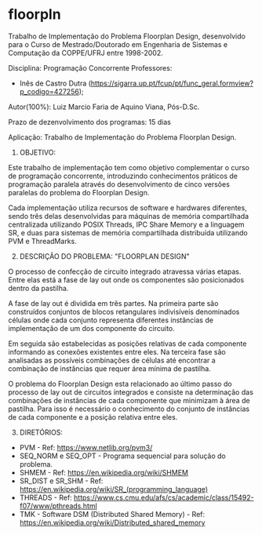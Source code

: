 # floorpln
Trabalho de Implementação do Problema Floorplan Design, desenvolvido para o Curso de Mestrado/Doutorado em Engenharia de Sistemas e Computação da COPPE/UFRJ entre 1998-2002.

Disciplina: Programação Concorrente
Professores: 
- Inês de Castro Dutra (https://sigarra.up.pt/fcup/pt/func_geral.formview?p_codigo=427256);

Autor(100%): Luiz Marcio Faria de Aquino Viana, Pós-D.Sc.

Prazo de dezenvolvimento dos programas: 15 dias

Aplicação: Trabalho de Implementação do Problema Floorplan Design.

1. OBJETIVO: 

Este trabalho de implementação tem como objetivo complementar o curso de programação concorrente, introduzindo conhecimentos práticos de programação paralela através do desenvolvimento de cinco versões paralelas do problema do Floorplan Design.

Cada implementação utiliza recursos de software e hardwares diferentes, sendo três delas desenvolvidas para máquinas de memória compartilhada centralizada utilizando POSIX Threads, IPC Share Memory e a linguagem SR, e duas para sistemas de memória compartilhada distribuída utilizando PVM e ThreadMarks.

2. DESCRIÇÃO DO PROBLEMA: "FLOORPLAN DESIGN"

O processo de confecção de circuito integrado atravessa várias etapas. Entre elas está a fase de lay out onde os componentes são posicionados dentro da pastilha. 

A fase de lay out é dividida em três partes. Na primeira parte são construídos conjuntos de blocos retangulares indivisíveis denominados células onde cada conjunto representa diferentes instâncias de implementação de um dos componente do circuito. 

Em seguida são estabelecidas as posições relativas de cada componente informando as conexões existentes entre eles. Na terceira fase são analisadas as possíveis combinações de células até encontrar a combinação de instâncias que requer área mínima de pastilha.

O problema do Floorplan Design esta relacionado ao último passo do processo de lay out de circuitos integrados e consiste na determinação das combinações de instâncias de cada componente que minimizam à área de pastilha. Para isso é necessário o conhecimento do conjunto de instâncias de cada componente e a posição relativa entre eles. 

3. DIRETÓRIOS:
- PVM - Ref: https://www.netlib.org/pvm3/
- SEQ_NORM e SEQ_OPT - Programa sequencial para solução do problema.
- SHMEM - Ref: https://en.wikipedia.org/wiki/SHMEM
- SR_DIST e SR_SHM - Ref: https://en.wikipedia.org/wiki/SR_(programming_language)
- THREADS - Ref: https://www.cs.cmu.edu/afs/cs/academic/class/15492-f07/www/pthreads.html
- TMK - Software DSM (Distributed Shared Memory) - Ref: https://en.wikipedia.org/wiki/Distributed_shared_memory
